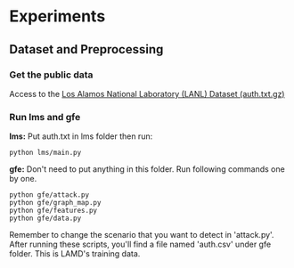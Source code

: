 # Experiments
## Dataset and Preprocessing
### Get the public data
Access to the [Los Alamos National Laboratory (LANL) Dataset (auth.txt.gz)](https://csr.lanl.gov/data/cyber1/)

### Run lms and gfe
**lms:**
Put auth.txt in lms folder then run:

    python lms/main.py

**gfe:**
Don't need to put anything in this folder. Run following commands one by one.

    python gfe/attack.py
    python gfe/graph_map.py
    python gfe/features.py
    python gfe/data.py

Remember to change the scenario that you want to detect in 'attack.py'.
After running these scripts, you'll find a file named 'auth.csv' under gfe folder. This is LAMD's training data. 

